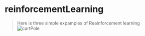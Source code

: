 # reinforcementLearning

>Here is three simple expamples of Reainforcement learning 
![cartPole](https://user-images.githubusercontent.com/40724965/69009331-86b2f780-0954-11ea-8b62-a7186545a120.png)
